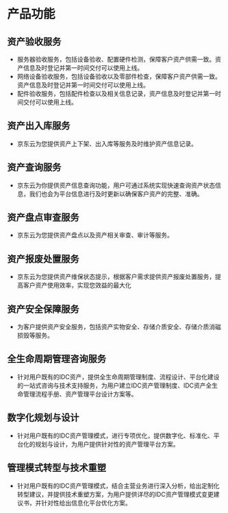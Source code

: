 # 产品功能

## 资产验收服务

- 服务器验收服务，包括设备验收、配置硬件检测，保障客户资产供需一致。资产信息及时登记并第一时间交付可以使用上线。
- 网络设备验收服务，包括设备验收以及零部件检查，保障客户资产供需一致。资产信息及时登记并第一时间交付可以使用上线。
- 配件验收服务，包括配件检查以及相关信息记录，资产信息及时登记并第一时间交付可以使用上线。

## 资产出入库服务

- 京东云为您提供资产上下架、出入库等服务及时维护资产信息记录。

## 资产查询服务

- 京东云为你提供资产信息查询功能，用户可通过系统实现快速查询资产状态信息，我们也会为平台信息进行及时更新以确保客户资产的完整、准确。

## 资产盘点审查服务

- 京东云为您提供资产盘点以及资产相关审查、审计等服务。

## 资产报废处置服务

- 京东云为您提供资产维保状态提示，根据客户需求提供资产报废处置服务，提高客户资产使用效率，实现您效益的最大化

## 资产安全保障服务

- 为客户提供资产安全服务，包括资产实物安全、存储介质安全、存储介质消磁损毁等服务。

## 全生命周期管理咨询服务

- 针对用户既有的IDC资产，提供全生命周期管理制度、流程设计、平台化建设的一站式咨询与技术支持服务，为用户建立IDC资产管理制度、IDC资产全生命管理流程手册、资产管理平台设计方案等。

## 数字化规划与设计

- 针对用户既有的IDC资产管理模式，进行专项优化，提供数字化、标准化、平台化的规划与设计，为用户提供针对性的资产管理平台方案。

## 管理模式转型与技术重塑

- 针对用户既有的IDC资产管理模式，结合主营业务进行深入分析，给出定制化转型建议，并提供技术重塑方案，为用户提供详尽的IDC资产管理模式变更建议书，并针对性给出信息化平台优化方案。
